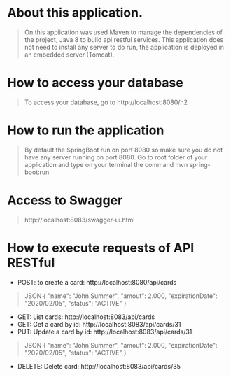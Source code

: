# About this application. 
> On this application was used Maven to manage the dependencies of the project, Java 8 to build api restful services. This application does not need to install any server to do run, the application is deployed in an embedded server (Tomcat).

# How to access your database 
> To access your database, go to http://localhost:8080/h2

# How to run the application 
> By default the SpringBoot run on port 8080 so make sure you do not have any server running on port 8080. Go to root folder of your application and type on your terminal the command mvn spring-boot:run

# Access to Swagger 
> http://localhost:8083/swagger-ui.html

# How to execute requests of API RESTful 
- POST: to create a card: http://localhost:8080/api/cards 
> JSON { 
	"name": "John Summer",
	"amout": 2.000,
	"expirationDate": "2020/02/05",
	"status": "ACTIVE"
> }
- GET: List cards: http://localhost:8083/api/cards
- GET: Get a card by id: http://localhost:8083/api/cards/31
- PUT: Update a card by id: http://localhost:8083/api/cards/31
> JSON { 
	"name": "John Summer",
	"amout": 2.000,
	"expirationDate": "2020/02/05",
	"status": "ACTIVE"
> }
- DELETE: Delete card: http://localhost:8083/api/cards/35